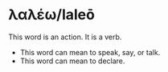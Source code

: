 # λαλέω/laleō
This word is an action. It is a verb.

* This word can mean to speak, say, or talk.
* This word can mean to declare. 
